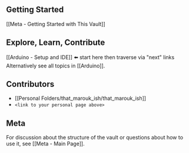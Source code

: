 ## Getting Started
[[Meta - Getting Started with This Vault]]

## Explore, Learn, Contribute
[[Arduino - Setup and IDE]] ⬅️ start here then traverse via "next" links
Alternatively see all topics in [[Arduino]].

## Contributors
- [[Personal Folders/that_marouk_ish/that_marouk_ish]]
- `<link to your personal page above>`

## Meta
For discussion about the structure of the vault or questions about how to use it, see  [[Meta - Main Page]].